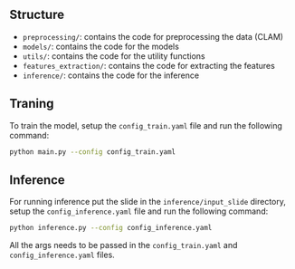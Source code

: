 ## Structure

- `preprocessing/`: contains the code for preprocessing the data (CLAM)
- `models/`: contains the code for the models
- `utils/`: contains the code for the utility functions
- `features_extraction/`: contains the code for extracting the features
- `inference/`: contains the code for the inference

## Traning

To train the model, setup the `config_train.yaml` file and run the following command:

```bash
python main.py --config config_train.yaml
```

## Inference

For running inference put the slide in the `inference/input_slide` directory, setup the `config_inference.yaml` file and run the following command:

```bash
python inference.py --config config_inference.yaml
```

All the args needs to be passed in the `config_train.yaml` and `config_inference.yaml` files.
